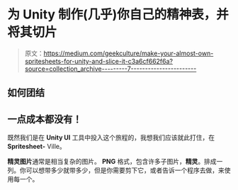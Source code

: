 # 为 Unity 制作(几乎)你自己的精神表，并将其切片

> 原文：<https://medium.com/geekculture/make-your-almost-own-spritesheets-for-unity-and-slice-it-c3a6cf662f6a?source=collection_archive---------7----------------------->

## 如何团结

## 一点成本都没有！

既然我们是在 **Unity UI** 工具中投入这个旅程的，我想我们应该就此打住，在 **Spritesheet-** Ville。

**精灵图片**通常是相当复杂的图片。 **PNG** 格式，包含许多子图片，**精灵**。排成一列。你可以想带多少就带多少，但是你需要剪下它，或者告诉一个程序去做，来使用每一个。